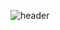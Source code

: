 ![header](https://capsule-render.vercel.app/api?type=waving&color=auto&height=400&section=header&text=Hello!h7eona%20&fontSize=90)
